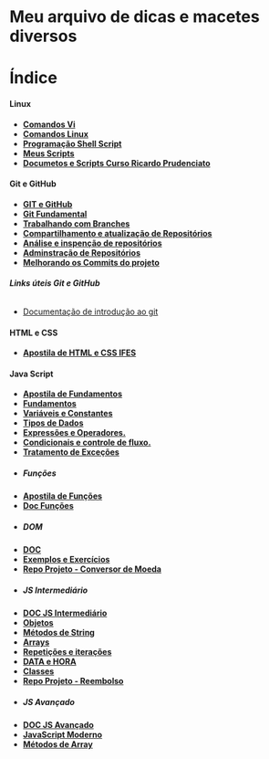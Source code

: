 # **Meu arquivo de dicas e macetes diversos**

# Índice

#### **Linux**
* **[Comandos Vi](/LINUX/VI.md)**
* **[Comandos Linux](/LINUX/COMANDOS%20LINUX.md)**
* **[Programação Shell Script](/LINUX/PROGRAMAÇÃO%20LINUX.MD)**
* **[Meus Scripts](/LINUX/CURSO%20LINUX/Meus%20Scripts/)**
* **[Documetos e Scripts Curso Ricardo Prudenciato](/LINUX/CURSO%20LINUX/CursoShellScript/)**

#### **Git e GitHub**
* **[GIT e GitHub](/GIT%20E%20GITHUB/GIT.md)**
* **[Git Fundamental](https://github.com/aldrinreis/MACETARIO-PESSOAL/blob/main/GIT%20E%20GITHUB/GIT.md#git-fundamental)**
* **[Trabalhando com Branches](https://github.com/aldrinreis/MACETARIO-PESSOAL/blob/main/GIT%20E%20GITHUB/GIT.md#trabalhando-com-branches)**
* **[Compartilhamento e atualização de Repositórios](https://github.com/aldrinreis/MACETARIO-PESSOAL/blob/main/GIT%20E%20GITHUB/GIT.md#compartilhamento-e-atualiza%C3%A7%C3%A3o-de-reposit%C3%B3rios)**
* **[Análise e inspenção de repositórios](https://github.com/aldrinreis/MACETARIO-PESSOAL/blob/main/GIT%20E%20GITHUB/GIT.md#an%C3%A1lise-e-inspen%C3%A7%C3%A3o-de-reposit%C3%B3rios)**
* **[Adminstração de Repositórios](https://github.com/aldrinreis/MACETARIO-PESSOAL/blob/main/GIT%20E%20GITHUB/GIT.md#an%C3%A1lise-e-inspen%C3%A7%C3%A3o-de-reposit%C3%B3rios)**
* **[Melhorando os Commits do projeto](https://github.com/aldrinreis/MACETARIO-PESSOAL/blob/main/GIT%20E%20GITHUB/GIT.md#melhorando-os-commits-do-projeto)**


###### **Links úteis Git e GitHub**
- [Documentação de introdução ao git](https://docs.github.com/pt/get-started)


#### **HTML e CSS**
* **[Apostila de HTML e CSS IFES](/HTMLeCSS/Apostila%20de%20HTML5%20e%20CSS3.pdf)**

#### **Java Script**

* **[Apostila de Fundamentos](/JAVASCRIPT/Apostila-JavaScript-Fundamentos_01.pdf)**
* **[Fundamentos](https://github.com/aldrinreis/MACETARIO-PESSOAL/blob/main/JAVASCRIPT/JavaScriptFundamentos.md#java-script---fundamentos)**
* **[Variáveis e Constantes](https://github.com/aldrinreis/MACETARIO-PESSOAL/blob/main/JAVASCRIPT/JavaScriptFundamentos.md#vari%C3%A1veis-e-constantes)**
* **[Tipos de Dados](https://github.com/aldrinreis/MACETARIO-PESSOAL/blob/main/JAVASCRIPT/JavaScriptFundamentos.md#tipos-de-dados)**
* **[Expressões e Operadores.](https://github.com/aldrinreis/MACETARIO-PESSOAL/blob/main/JAVASCRIPT/JavaScriptFundamentos.md#express%C3%B5es-e-operadores)**
* **[Condicionais e controle de fluxo.](https://github.com/aldrinreis/MACETARIO-PESSOAL/blob/main/JAVASCRIPT/JavaScriptFundamentos.md#condicionais-e-controle-de-fluxo)**
* **[Tratamento de Exceções](https://github.com/aldrinreis/MACETARIO-PESSOAL/blob/main/JAVASCRIPT/JavaScriptFundamentos.md#tratamento-de-exce%C3%A7%C3%B5es)**


- ##### **Funções**

* **[Apostila de Funções](/JAVASCRIPT/JavaScript-12-Funcoes.pdf)**
* **[Doc Funções](https://github.com/aldrinreis/MACETARIO-PESSOAL/blob/main/JAVASCRIPT/javaScriptFuncoes.md)**

- ##### **DOM**

* **[DOC](https://github.com/aldrinreis/MACETARIO-PESSOAL/blob/main/JAVASCRIPT/domJavaScript.md)**
* **[Exemplos e Exercícios](/JAVASCRIPT/4%20DOM/)**
* **[Repo Projeto - Conversor de Moeda](https://github.com/aldrinreis/Conversor-de-Moedas---A4NDEV)**

- ##### **JS Intermediário**

* **[DOC JS Intermediário](https://github.com/aldrinreis/MACETARIO-PESSOAL/blob/main/JAVASCRIPT/JavaScript%20Intermedi%C3%A1rio.md)**
* **[Objetos](https://github.com/aldrinreis/MACETARIO-PESSOAL/blob/main/JAVASCRIPT/JavaScript%20Intermedi%C3%A1rio.md#objetos)**
* **[Métodos de String](https://github.com/aldrinreis/MACETARIO-PESSOAL/blob/main/JAVASCRIPT/JavaScript%20Intermedi%C3%A1rio.md#m%C3%A9todos-de-texto)**
* **[Arrays](https://github.com/aldrinreis/MACETARIO-PESSOAL/blob/main/JAVASCRIPT/JavaScript%20Intermedi%C3%A1rio.md#arrays)**
* **[Repetições e iterações](https://github.com/aldrinreis/MACETARIO-PESSOAL/blob/main/JAVASCRIPT/JavaScript%20Intermedi%C3%A1rio.md#repeti%C3%A7%C3%B5es-e-itera%C3%A7%C3%B5es)**
* **[DATA e HORA](https://github.com/aldrinreis/MACETARIO-PESSOAL/blob/main/JAVASCRIPT/JavaScript%20Intermedi%C3%A1rio.md#data-e-hora)**
* **[Classes](https://github.com/aldrinreis/MACETARIO-PESSOAL/blob/main/JAVASCRIPT/JavaScript%20Intermedi%C3%A1rio.md#classes)**
* **[Repo Projeto - Reembolso](https://github.com/aldrinreis/Projeto-de-Reembolso---A4NDEV)**


- ##### **JS Avançado**

* **[DOC JS Avançado](https://github.com/aldrinreis/MACETARIO-PESSOAL/blob/main/JAVASCRIPT/JavaScriptAvan%C3%A7ado.md)**
* **[JavaScript Moderno](https://github.com/aldrinreis/MACETARIO-PESSOAL/blob/main/JAVASCRIPT/JavaScriptAvan%C3%A7ado.md#javascript-moderno)**
* **[Métodos de Array](https://github.com/aldrinreis/MACETARIO-PESSOAL/blob/main/JAVASCRIPT/JavaScriptAvan%C3%A7ado.md#m%C3%A9todos-de-array)**
